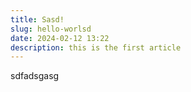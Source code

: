 ```yaml
---
title: Sasd!
slug: hello-worlsd
date: 2024-02-12 13:22
description: this is the first article
---
```


sdfadsgasg
